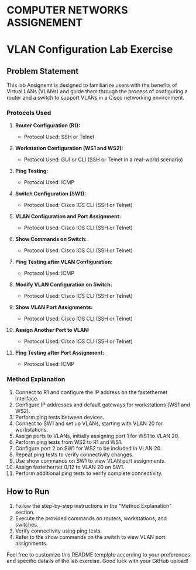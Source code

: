 # COMPUTER NETWORKS ASSIGNEMENT 
# VLAN Configuration Lab Exercise

## Problem Statement

This lab Assignemt is designed to familiarize users with the benefits of Virtual LANs (VLANs) and guide them through the process of configuring a router and a switch to support VLANs in a Cisco networking environment.

### Protocols Used

1. **Router Configuration (R1):**
   - Protocol Used: SSH or Telnet

2. **Workstation Configuration (WS1 and WS2):**
   - Protocol Used: GUI or CLI (SSH or Telnet in a real-world scenario)

3. **Ping Testing:**
   - Protocol Used: ICMP

4. **Switch Configuration (SW1):**
   - Protocol Used: Cisco IOS CLI (SSH or Telnet)

5. **VLAN Configuration and Port Assignment:**
   - Protocol Used: Cisco IOS CLI (SSH or Telnet)

6. **Show Commands on Switch:**
   - Protocol Used: Cisco IOS CLI (SSH or Telnet)

7. **Ping Testing after VLAN Configuration:**
   - Protocol Used: ICMP

8. **Modify VLAN Configuration on Switch:**
   - Protocol Used: Cisco IOS CLI (SSH or Telnet)

9. **Show VLAN Port Assignments:**
   - Protocol Used: Cisco IOS CLI (SSH or Telnet)

10. **Assign Another Port to VLAN:**
    - Protocol Used: Cisco IOS CLI (SSH or Telnet)

11. **Ping Testing after Port Assignment:**
    - Protocol Used: ICMP

### Method Explanation

1. Connect to R1 and configure the IP address on the fastethernet interface.
2. Configure IP addresses and default gateways for workstations (WS1 and WS2).
3. Perform ping tests between devices.
4. Connect to SW1 and set up VLANs, starting with VLAN 20 for workstations.
5. Assign ports to VLANs, initially assigning port 1 for WS1 to VLAN 20.
6. Perform ping tests from WS2 to R1 and WS1.
7. Configure port 2 on SW1 for WS2 to be included in VLAN 20.
8. Repeat ping tests to verify connectivity changes.
9. Use show commands on SW1 to view VLAN port assignments.
10. Assign fastethernet 0/12 to VLAN 20 on SW1.
11. Perform additional ping tests to verify complete connectivity.

## How to Run

1. Follow the step-by-step instructions in the "Method Explanation" section.
2. Execute the provided commands on routers, workstations, and switches.
3. Verify connectivity using ping tests.
4. Refer to the show commands on the switch to view VLAN port assignments.

Feel free to customize this README template according to your preferences and specific details of the lab exercise. Good luck with your GitHub upload!

